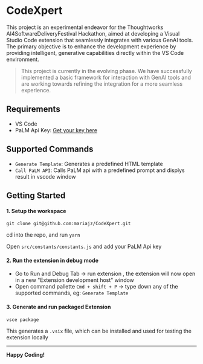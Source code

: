 # CodeXpert

This project is an experimental endeavor for the Thoughtworks AI4SoftwareDeliveryFestival Hackathon, aimed at developing a Visual Studio Code extension that seamlessly integrates with various GenAI tools. The primary objective is to enhance the development experience by providing intelligent, generative capabilities directly within the VS Code environment.

> This project is currently in the evolving phase. We have successfully implemented a basic framework for interaction with GenAI tools and are working towards refining the integration for a more seamless experience.

## Requirements

-  VS Code
-  PaLM Api Key: [Get your key here](https://developers.generativeai.google/tutorials/setup/)

## Supported Commands

-  `Generate Template`: Generates a predefined HTML template
-  `Call PaLM API`: Calls PaLM api with a predefined prompt and displys result in vscode window

## Getting Started

#### 1. Setup the workspace

```
git clone git@github.com:mariajz/CodeXpert.git
```

cd into the repo, and run `yarn`

Open `src/constants/constants.js` and add your PaLM Api key

#### 2. Run the extension in debug mode

-  Go to Run and Debug Tab -> run extension , the extension will now open in a new "Extension development host" window
-  Open command pallette `Cmd + shift + P` -> type down any of the supported commands, eg: `Generate Template`

#### 3. Generate and run packaged Extension

```
vsce package
```

This generates a `.vsix` file, which can be installed and used for testing the extension locally

---

**Happy Coding!**
